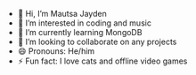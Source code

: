 - 👋 Hi, I’m Mautsa Jayden
- 👀 I’m interested in coding and music
- 🌱 I’m currently learning MongoDB
- 💞️ I’m looking to collaborate on any projects 
- 😄 Pronouns: He/him
- ⚡ Fun fact: I love cats and offline video games 
